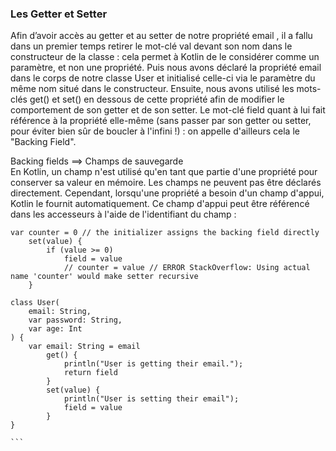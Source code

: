 ### Les Getter et Setter

Afin d’avoir accès au getter et au setter de notre propriété email , il a fallu dans un premier temps retirer le mot-clé
val devant son nom dans le constructeur de la classe : cela permet à Kotlin de le considérer comme un paramètre, et non
une propriété. Puis nous avons déclaré la propriété email dans le corps de notre classe User et initialisé celle-ci via
le paramètre du même nom situé dans le constructeur. Ensuite, nous avons utilisé les mots-clés get()  et set()  en
dessous de cette propriété afin de modifier le comportement de son getter et de son setter.
Le mot-clé field quant à lui fait référence à la propriété elle-même (sans passer par son getter ou setter, pour éviter
bien sûr de boucler à l'infini !) : on appelle d'ailleurs cela le "Backing Field".

Backing fields ==> Champs de sauvegarde<br>
En Kotlin, un champ n'est utilisé qu'en tant que partie d'une propriété pour conserver sa valeur en mémoire. Les champs
ne peuvent pas être déclarés directement. Cependant, lorsqu'une propriété a besoin d'un champ d'appui, Kotlin le fournit
automatiquement. Ce champ d'appui peut être référencé dans les accesseurs à l'aide de l'identifiant du champ :

````
var counter = 0 // the initializer assigns the backing field directly
    set(value) {
        if (value >= 0)
            field = value
            // counter = value // ERROR StackOverflow: Using actual name 'counter' would make setter recursive
    }

````

````
class User(
    email: String,
    var password: String,
    var age: Int
) {
    var email: String = email
        get() {
            println("User is getting their email.");
            return field
        }
        set(value) {
            println("User is setting their email");
            field = value
        }
}

```